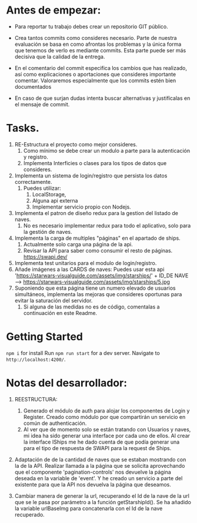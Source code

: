 # Antes de empezar:
- Para reportar tu trabajo debes crear un repositorio GIT público.

- Crea tantos commits como consideres necesario. Parte de nuestra evaluación se basa en como afrontas los problemas y la única forma que tenemos de verlo es mediante commits. Esta parte puede ser más decisiva que la calidad de la entrega.
- En el comentario del commit especifica los cambios que has realizado, así como explicaciones o aportaciones que consideres importante comentar. Valoraremos especialmente que los commits estén bien documentados
- En caso de que surjan dudas intenta buscar alternativas y justifícalas en el mensaje de commit.

# Tasks.

1.  RE-Estructura el proyecto como mejor consideres. 
    1.  Como mínimo se debe crear un modulo a parte para la autenticación y registro.
    2.  Implementa Interficies  o clases  para los tipos de datos que consideres.
2. Implementa un sistema de login/registro que persista los datos correctamente.
   1. Puedes utilizar:
      1. LocalStorage, 
      2. Alguna api externa
      3. Implementar servicio propio con Nodejs.
3. Implementa el patron de diseño redux para la gestion del listado de naves.
   1. No es necesario implementar redux para todo el aplicativo, solo para la gestión de naves.
4.  Implementa la carga de multiples "páginas" en el apartado de ships.
    1.   Actualmente solo carga una página de la api.
    2.   Revisar la API para saber como consumir el resto de páginas. https://swapi.dev/
5.  Implementa test unitarios para el modulo de login/registro.
6.  Añade imágenes a las CARDS de naves: Puedes usar esta api  'https://starwars-visualguide.com/assets/img/starships/' + ID_DE NAVE -->  https://starwars-visualguide.com/assets/img/starships/5.jpg
7.  Suponiendo que esta página tiene un numero elevado de usuarios simultáneos, implementa las mejoras que consideres oportunas para evitar la saturación del servidor.
    1.  Si alguna de las medidas no es de código, comentalas a continuación en este Readme.


# Getting Started 

`npm i`  for install
Run `npm run start` for a dev server. 
Navigate to `http://localhost:4200/`.


# Notas del desarrollador:

1. REESTRUCTURA:
    1. Generado el módulo de auth para alojar los componentes de Login y Register. Creado como módulo por que compartirán un servicio en común de authenticación.
    2. Al ver que de momento solo se están tratando con Usuarios y naves, mi idea ha sido generar una interface por cada uno de ellos. Al crear la interface IShips me he dado cuenta de que podía generar una para el tipo de respuesta de SWAPI para la request de Ships.
4. Adaptación de de la cantidad de naves que se estaban mostrando con la de la API. Realizar llamada a la página que se solicita aprovechando que el componente 'pagination-controls' nos devuelve la página deseada en  la variable de 'event'. Y he creado un servicio a parte del existente para que la API nos devuelva la página que deseamos.

6. Cambiar manera de generar la url, recuperando el Id de la nave de la url que se le pasa por parámetro a la función getStarshipId(). Se ha añadido la variable urlBaseImg para concatenarla con el Id de la nave recuperado.